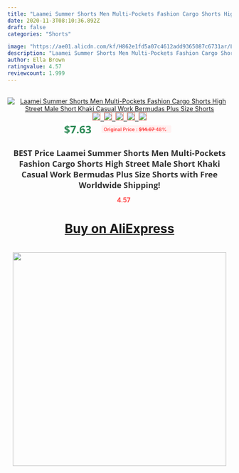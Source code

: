 ```yaml
---
title: "Laamei Summer Shorts Men Multi-Pockets Fashion Cargo Shorts High Street Male Short Khaki Casual Work Bermudas Plus Size Shorts"
date: 2020-11-3T08:10:36.892Z
draft: false
categories: "Shorts"

image: "https://ae01.alicdn.com/kf/H862e1fd5a07c4612add9365087c6731ar/Laamei-Summer-Shorts-Men-Multi-Pockets-Fashion-Cargo-Shorts-High-Street-Male-Short-Khaki-Casual-Work.jpg"
description: "Laamei Summer Shorts Men Multi-Pockets Fashion Cargo Shorts High Street Male Short Khaki Casual Work Bermudas Plus Size Shorts"
author: Ella Brown
ratingvalue: 4.57
reviewcount: 1.999
---
```

<br>
<div style="text-align: center;">
<a href="https://s.click.aliexpress.com/e/_9vjaqp" target="_blank" rel="nofollow noopener noreferrer"><img alt="Laamei Summer Shorts Men Multi-Pockets Fashion Cargo Shorts High Street Male Short Khaki Casual Work Bermudas Plus Size Shorts" class="magnifier-image" src="https://ae01.alicdn.com/kf/H862e1fd5a07c4612add9365087c6731ar/Laamei-Summer-Shorts-Men-Multi-Pockets-Fashion-Cargo-Shorts-High-Street-Male-Short-Khaki-Casual-Work.jpg_640x640.jpg">
<br>
<img style="border:1px solid salmon" src="https://ae01.alicdn.com/kf/H862e1fd5a07c4612add9365087c6731ar/Laamei-Summer-Shorts-Men-Multi-Pockets-Fashion-Cargo-Shorts-High-Street-Male-Short-Khaki-Casual-Work.jpg_120x120.jpg">&nbsp;&nbsp;<img style="border:1px solid salmon" src="https://ae01.alicdn.com/kf/H2df18430b7314b6598200be2b7292ca4s/Laamei-Summer-Shorts-Men-Multi-Pockets-Fashion-Cargo-Shorts-High-Street-Male-Short-Khaki-Casual-Work.jpg_120x120.jpg">&nbsp;&nbsp;<img style="border:1px solid salmon" src="https://ae01.alicdn.com/kf/Hfd6e066c668f4b12950619eeb051b4a9z/Laamei-Summer-Shorts-Men-Multi-Pockets-Fashion-Cargo-Shorts-High-Street-Male-Short-Khaki-Casual-Work.jpg_120x120.jpg">&nbsp;&nbsp;<img style="border:1px solid salmon" src="https://ae01.alicdn.com/kf/H5a6c7da03a25420e843780d46a83d3b5x/Laamei-Summer-Shorts-Men-Multi-Pockets-Fashion-Cargo-Shorts-High-Street-Male-Short-Khaki-Casual-Work.jpg_120x120.jpg">&nbsp;&nbsp;<img style="border:1px solid salmon" src="https://ae01.alicdn.com/kf/H3e29008566e44ed7b8dd2ef23e4744f4r/Laamei-Summer-Shorts-Men-Multi-Pockets-Fashion-Cargo-Shorts-High-Street-Male-Short-Khaki-Casual-Work.jpg_120x120.jpg"></a></div><br0>
<div style="text-align: center;"><span style="background-color: white; border: 0px; box-sizing: border-box; color: seagreen; display: inline-block; font-family: &quot;open sans&quot; , &quot;arial&quot; , &quot;helvetica&quot; , sans-serif , &quot;heiti&quot;; font-size: 24px; font-stretch: inherit; font-weight: 700; line-height: inherit; margin: 0px 10px 0px 0px; padding: 0px; vertical-align: middle;">$7.63 </span>
<span style="background: rgb(255 , 241 , 241); border-radius: 3px; border: 0px; box-sizing: border-box; color: #ff4747; display: inline-block; font-family: inherit; font-size: 12px; font-stretch: inherit; font-style: inherit; font-variant: inherit; font-weight: 600; line-height: inherit; margin: 0px; padding: 2px 5px; transform: scale(0.9); vertical-align: middle;">Original Price : <b style="text-decoration: line-through;">$14.67 </b> 48%&nbsp;&nbsp;</span></div>
<h1 style="color: #333333; display: inline-block; font-family: &quot;open sans&quot; , &quot;arial&quot; , &quot;helvetica&quot; , sans-serif , &quot;heiti&quot;; font-size: 18px; font-stretch: inherit; font-weight: 700; text-align: center;">BEST Price Laamei Summer Shorts Men Multi-Pockets Fashion Cargo Shorts High Street Male Short Khaki Casual Work Bermudas Plus Size Shorts with Free Worldwide Shipping!</h1>
<div style="color: #ff4747; text-align: center;">
<img src="https://4.bp.blogspot.com/-M0ZcTcb-5uY/XleCXlxnR4I/AAAAAAAAAEc/OrjgMkXV1oMQFaCRZj5HQwOCBcu3w1FegCPcBGAYYCw/s1600/star.png" style="height: 15px;">&nbsp;<b>4.57</b></div>
<div class="button_cont" align="center"><a class="buynow_a" href="https://s.click.aliexpress.com/e/_9vjaqp" target="_blank" rel="nofollow noopener noreferrer"><H1>Buy on AliExpress</H1></a></div><br>
<div class="separator" style="clear: both; text-align: center;">
<img src="https://lh3.googleusercontent.com/-pTy5HemUv9M/XlePHvY0dAI/AAAAAAAAAE4/0nX5iRUoIWY8eMW9Dpxeirr157OZliDIgCLcBGAsYHQ/s1600/badge.gif" width="480">
</div>
